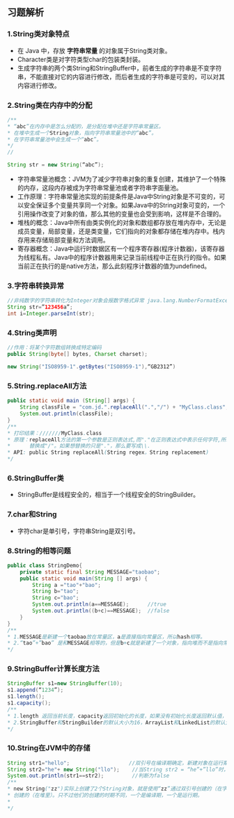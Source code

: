 ## 习题解析

### 1.String类对象特点

- 在 Java 中，存放 **字符串常量** 的对象属于String类对象。
- Character类是对字符类型char的包装类封装。
- 生成字符串的两个类String和StringBuffer中，前者生成的字符串是不变字符串，不能直接对它的内容进行修改，而后者生成的字符串是可变的，可以对其内容进行修改。

### 2.String类在内存中的分配

```java
/**
* “abc”在内存中是怎么分配的，是分配在堆中还是字符串常量区。
* 在堆中生成一个String对象，指向字符串常量池中的“abc”。
* 在字符串常量池中会生成一个“abc”。
*/
// 

String str = new String(“abc”);
```

- 字符串常量池概念：JVM为了减少字符串对象的重复创建，其维护了一个特殊的内存，这段内存被成为字符串常量池或者字符串字面量池。
- 工作原理：字符串常量池实现的前提条件是Java中String对象是不可变的，可以安全保证多个变量共享同一个对象。如果Java中的String对象可变的，一个引用操作改变了对象的值，那么其他的变量也会受到影响，这样是不合理的。
- 堆栈的概念：Java中所有由类实例化的对象和数组都存放在堆内存中，无论是成员变量，局部变量，还是类变量，它们指向的对象都存储在堆内存中。栈内存用来存储局部变量和方法调用。
- 寄存器概念：Java中运行时数据区有一个程序寄存器(程序计数器)，该寄存器为线程私有。Java中的程序计数器用来记录当前线程中正在执行的指令。如果当前正在执行的是native方法，那么此刻程序计数器的值为undefined。

### 3.字符串转换异常

```java
//非纯数字的字符串转化为Integer对象会报数字格式异常 java.lang.NumberFormatException
String str=”123456a”;
int i=Integer.parseInt(str);
```

### 4.String类声明

```java
//作用：将某个字符数组转换成特定编码
public String(byte[] bytes, Charset charset);

new String("ISO8959-1".getBytes("ISO8959-1"),“GB2312”)
```

### 5.String.replaceAll方法

```java
public static void main (String[] args) { 
    String classFile = "com.jd.".replaceAll(".","/") + "MyClass.class";
   	System.out.println(classFile);
}
/**
* 打印结果：///////MyClass.class
* 原理：replaceAll方法的第一个参数是正则表达式,而"."在正则表达式中表示任何字符,所以会把前面字符串的所有字符都
*      替换成"/"。如果想替换的只是"."，那么要写成\\.
* API: public String replaceAll(String regex，String replacement)
*/


```

### 6.StringBuffer类

- StringBuffer是线程安全的，相当于一个线程安全的StringBuilder。

### 7.char和String

- 字符char是单引号，字符串String是双引号。

### 8.String的相等问题

```java
public class StringDemo{
    private static final String MESSAGE="taobao";
    public static void main(String [] args) {
        String a ="tao"+"bao";
        String b="tao";
        String c="bao";
        System.out.println(a==MESSAGE);		 //true
        System.out.println((b+c)==MESSAGE);	 //false
    }
}
/**
* 1.MESSAGE是新建一个taobao放在常量区，a是直接指向常量区，所以hash相等。
* 2.“tao”+”bao” 是和MESSAGE相等的，但是b+c就是新建了一个对象，指向堆而不是指向常量区，两个引用不一样。
*/
```

### 9.StringBuffer计算长度方法

```java
StringBuffer s1=new StringBuffer(10);
s1.append(“1234”);
s1.length();
s1.capacity();
/**
* 1.length 返回当前长度，capacity返回初始化的长度，如果没有初始化长度返回默认值，默认为16。
* 2.StringBuffer和StringBuilder的默认大小为16，ArrayList和LinkedList的默认大小10。
*/
```

### 10.String在JVM中的存储

```java
String str1="hello";				   //双引号在编译期确定，新建对象在运行期确定
String str2="he"+ new String("llo");	//当String str2 = “he”+”llo”时，判断为true
System.out.println(str1==str2);   		//判断为false
/**
* new String("zz")实际上创建了2个String对象，就是使用“zz”通过双引号创建的（在字符串常量池），另一个是通过new
* 创建的（在堆里）。只不过他们的创建的时期不同，一个是编译期，一个是运行期。
*
*/
```

